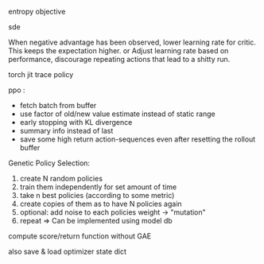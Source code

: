 
entropy objective

sde

When negative advantage has been observed, lower learning rate for critic. This keeps the expectation higher.
or
Adjust learning rate based on performance, discourage repeating actions that lead to a shitty run.

torch jit trace policy

ppo :
* fetch batch from buffer 
* use factor of old/new value estimate instead of static range
* early stopping with KL divergence
* summary info instead of last 
* save some high return action-sequences even after resetting the rollout buffer


Genetic Policy Selection:
1. create N random policies
2. train them independently for set amount of time
3. take n best policies (according to some metric)
4. create copies of them as to have N policies again 
5. optional: add noise to each policies weight -> "mutation"
6. repeat
=> Can be implemented using model db

compute score/return function without GAE

also save & load optimizer state dict